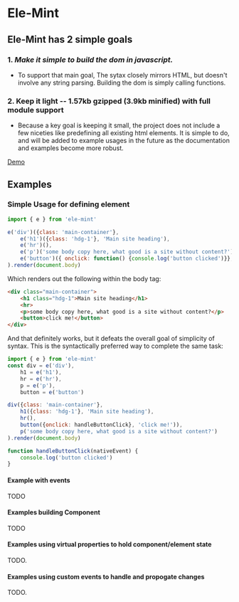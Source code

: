 # Ele-Mint

## Ele-Mint has 2 simple goals

### 1. *Make it simple to build the dom in javascript.*

* To support that main goal, The sytax closely mirrors HTML, but doesn't involve any string parsing. Building the dom is simply calling functions.

### 2. Keep it light -- 1.57kb gzipped (3.9kb minified) with full module support

* Because a key goal is keeping it small, the project does not include a few niceties like predefining all existing html elements.  It is simple to do, and will be added to example usages in the future as the documentation and examples become more robust.

[Demo](https://alantheprice.github.io/ele-mint/)

## Examples

### Simple Usage for defining element

```javascript
import { e } from 'ele-mint'

e('div')({class: 'main-container'},
    e('h1')({class: 'hdg-1'}, 'Main site heading'),
    e('hr')(),
    e('p')('some body copy here, what good is a site without content?'),
    e('button')({ onclick: function() {console.log('button clicked')}}, 'click me!'),
).render(document.body)
```

Which renders out the following within the body tag:

```html
<div class="main-container">
    <h1 class="hdg-1">Main site heading</h1>
    <hr>
    <p>some body copy here, what good is a site without content?</p>
    <button>click me!</button>
</div>
```

And that definitely works, but it defeats the overall goal of simplicity of syntax.
This is the syntactically preferred way to complete the same task:

```javascript
import { e } from 'ele-mint'
const div = e('div'),
    h1 = e('h1'),
    hr = e('hr'),
    p = e('p'),
    button = e('button')

div({class: 'main-container'},
    h1({class: 'hdg-1'}, 'Main site heading'),
    hr(),
    button({onclick: handleButtonClick}, 'click me!')),
    p('some body copy here, what good is a site without content?')
).render(document.body)

function handleButtonClick(nativeEvent) {
    console.log('button clicked')
}
```

#### Example with events

TODO

#### Examples building Component

TODO

#### Examples using virtual properties to hold component/element state

TODO.

#### Examples using custom events to handle and propogate changes

TODO.
